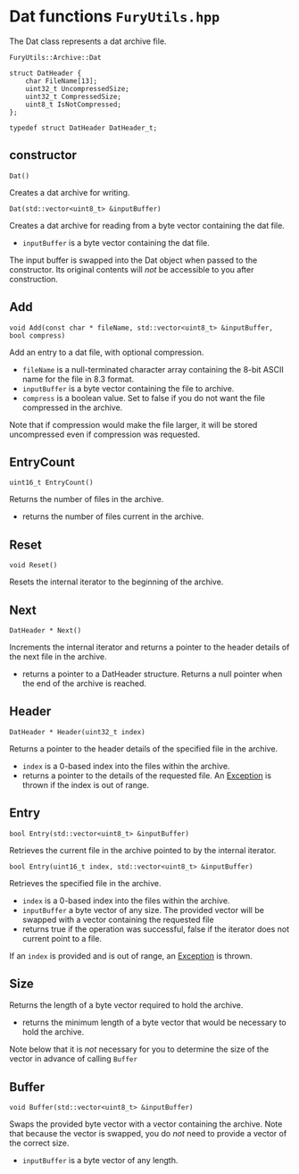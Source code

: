 # Dat functions `FuryUtils.hpp`

The Dat class represents a dat archive file.

```
FuryUtils::Archive::Dat

struct DatHeader {
	char FileName[13];
	uint32_t UncompressedSize;
	uint32_t CompressedSize;
	uint8_t IsNotCompressed;
};

typedef struct DatHeader DatHeader_t;
```

## constructor

`Dat()`

Creates a dat archive for writing.

`Dat(std::vector<uint8_t> &inputBuffer)`

Creates a dat archive for reading from a byte vector containing the dat file.

- `inputBuffer` is a byte vector containing the dat file.

The input buffer is swapped into the Dat object when passed to the constructor. Its original contents will *not* be accessible  to you after construction.

## Add

`void Add(const char * fileName, std::vector<uint8_t> &inputBuffer, bool compress)`

Add an entry to a dat file, with optional compression.

- `fileName` is a null-terminated character array containing the 8-bit ASCII name for the file in 8.3 format.
- `inputBuffer` is a byte vector containing the file to archive.
- `compress` is a boolean value. Set to false if you do not want the file compressed in the archive.

Note that if compression would make the file larger, it will be stored uncompressed even if compression was requested.

## EntryCount

`uint16_t EntryCount()`

Returns the number of files in the archive.

- returns the number of files current in the archive.

## Reset

`void Reset()`

Resets the internal iterator to the beginning of the archive.

## Next

`DatHeader * Next()`

Increments the internal iterator and returns a pointer to the header details of the next file in the archive.

- returns a pointer to a DatHeader structure. Returns a null pointer when the end of the archive is reached.

## Header

`DatHeader * Header(uint32_t index)`

Returns a pointer to the header details of the specified file in the archive.

- `index` is a 0-based index into the files within the archive.
- returns a pointer to the details of the requested file. An [Exception](exception.md) is thrown if the index is out of range.

## Entry

`bool Entry(std::vector<uint8_t> &inputBuffer)`

Retrieves the current file in the archive pointed to by the internal iterator.

`bool Entry(uint16_t index, std::vector<uint8_t> &inputBuffer)`

Retrieves the specified file in the archive.

- `index` is a 0-based index into the files within the archive.
- `inputBuffer` a byte vector of any size. The provided vector will be swapped with a vector containing the requested file
- returns true if the operation was successful, false if the iterator does not current point to a file.

If an `index` is provided and is out of range, an [Exception](exception.md) is thrown.

## Size

Returns the length of a byte vector required to hold the archive.

- returns the minimum length of a byte vector that would be necessary to hold the archive.

Note below that it is *not* necessary for you to determine the size of the vector in advance of calling `Buffer`

## Buffer

`void Buffer(std::vector<uint8_t> &inputBuffer)`

Swaps the provided byte vector with a vector containing the archive. Note that because the vector is swapped, you
do *not* need to provide a vector of the correct size.

- `inputBuffer` is a byte vector of any length.

